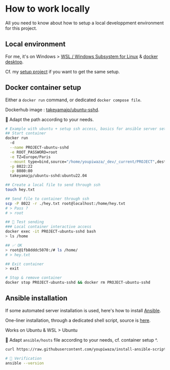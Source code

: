 # How to work locally

All you need to know about how to setup a local developpment environment for this project.

## Local environment

For me, it's on Windows > [WSL / Windows Subsystem for Linux](https://docs.microsoft.com/fr-fr/windows/wsl/install) & [docker desktop](https://www.docker.com/products/docker-desktop/).

Cf. my [setup project](https://github.com/youpiwaza/install-dev-env) if you want to get the same setup.

## Docker container setup

Either a `docker run` command, or dedicated `docker compose file`.

Dockerhub image : [takeyamajp/ubuntu-sshd](https://hub.docker.com/r/takeyamajp/ubuntu-sshd).

🚨 Adapt the path according to your needs.

```bash
# Example with ubuntu + setup ssh access, basics for ansible server setup
## Start container
docker run
  -d                                                                                                        \
  --name PROJECT-ubuntu-sshd                                                                                \
  -e ROOT_PASSWORD=root                                                                                     \
  -e TZ=Europe/Paris                                                                                        \
  --mount type=bind,source="/home/youpiwaza/_dev/_current/PROJECT",destination=/var/www/html/PROJECT        \
  -p 8022:22                                                                                                \
  -p 8080:80                                                                                                \
  takeyamajp/ubuntu-sshd:ubuntu22.04

## Create a local file to send through ssh
touch hey.txt

## Send file to container through ssh
scp -P 8022 -r ./hey.txt root@localhost:/home/hey.txt
# > Pass ?
# > root

## 📌 Test sending
### Local container interactive access
docker exec -it PROJECT-ubuntu-sshd bash
> ls /home

## ✅ OK
> root@1fb8dddc5070:/# ls /home/
# > hey.txt

## Exit container
> exit

# Stop & remove container
docker stop PROJECT-ubuntu-sshd && docker rm PROJECT-ubuntu-sshd
```

## Ansible installation

If some automated server installation is used, here's how to install [Ansible](https://docs.ansible.com/ansible/latest/index.html).

One-liner installation, through a dedicated shell script, source is [here](https://github.com/youpiwaza/install-ansible-script/).

Works on Ubuntu & WSL > Ubuntu

🚨 Adapt `ansible/hosts` file according to your needs, cf. container setup ^.

```bash
curl https://raw.githubusercontent.com/youpiwaza/install-ansible-script/master/ansible-install.sh | bash

# 📌 Verification
ansible --version
```

